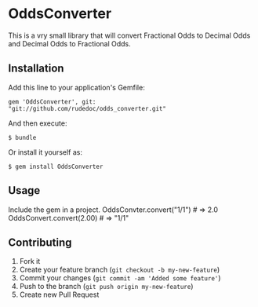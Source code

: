# OddsConverter

This is a vry small library that will convert Fractional Odds to Decimal Odds and Decimal Odds to Fractional Odds.
## Installation

Add this line to your application's Gemfile:

    gem 'OddsConverter', git: "git://github.com/rudedoc/odds_converter.git"

And then execute:

    $ bundle

Or install it yourself as:

    $ gem install OddsConverter

## Usage

Include the gem in a project.
OddsConvter.convert("1/1") # => 2.0
OddsConvert.convert(2.00) # => "1/1"

## Contributing

1. Fork it
2. Create your feature branch (`git checkout -b my-new-feature`)
3. Commit your changes (`git commit -am 'Added some feature'`)
4. Push to the branch (`git push origin my-new-feature`)
5. Create new Pull Request
